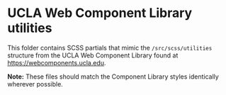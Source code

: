 # UCLA Web Component Library utilities

This folder contains SCSS partials that mimic the `/src/scss/utilities` structure from the UCLA Web Component Library found at https://webcomponents.ucla.edu.

__Note:__ These files should match the Component Library styles identically wherever possible.
